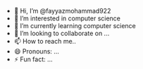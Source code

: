 - 👋 Hi, I’m @fayyazmohammad922
- 👀 I’m interested in computer science
- 🌱 I’m currently learning computer science
- 💞️ I’m looking to collaborate on ...
- 📫 How to reach me..
- 😄 Pronouns: ...
- ⚡ Fun fact: ...

<!---
fayyazmohammad922/fayyazmohammad922 is a ✨ special ✨ repository because its `README.md` (this file) appears on your GitHub profile.
You can click the Preview link to take a look at your changes.
--->
